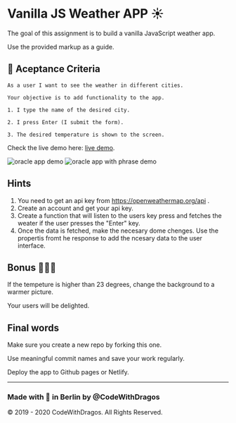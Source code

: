 # Vanilla JS Weather APP ☀️

The goal of this assignment is to build a vanilla JavaScript weather app.

Use the provided markup as a guide.

## :ledger: Aceptance Criteria

```
As a user I want to see the weather in different cities.

Your objective is to add functionality to the app.

1. I type the name of the desired city.

2. I press Enter (I submit the form).

3. The desired temperature is shown to the screen.
```

Check the live demo here: [live demo](https://vanilla-js-weather-app-codewithdragos.netlify.app/).

![oracle app demo](./weather-in-madrid.png)
![oracle app with phrase demo](./weather-in-dublin.png)

## Hints

1. You need to get an api key from https://openweathermap.org/api .
2. Create an account and get your api key.
3. Create a function that will listen to the users key press and fetches the weater if the user presses the "Enter" key.
4. Once the data is fetched, make the necesary dome chenges. Use the propertis fromt he response to add the ncesary data to the user interface.

## Bonus :rocket::rocket::rocket:

If the tempeture is higher than 23 degrees, change the background to a warmer picture.

Your users will be delighted.

## Final words

Make sure you create a new repo by forking this one.

Use meaningful commit names and save your work regularly.

Deploy the app to Github pages or Netlify.

---

### Made with :orange_heart: in Berlin by @CodeWithDragos

© 2019 - 2020 CodeWithDragos. All Rights Reserved.
